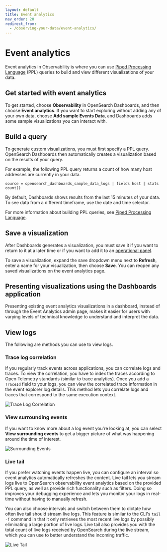 ```yaml
---
layout: default
title: Event analytics
nav_order: 20
redirect_from:
  - /observing-your-data/event-analytics/
---
```


# Event analytics

Event analytics in Observability is where you can use [Piped Processing Language]({{site.url}}{{site.baseurl}}/search-plugins/sql/ppl/index) (PPL) queries to build and view different visualizations of your data.

## Get started with event analytics

To get started, choose **Observability** in OpenSearch Dashboards, and then choose **Event analytics**. If you want to start exploring without adding any of your own data, choose **Add sample Events Data**, and Dashboards adds some sample visualizations you can interact with.

## Build a query

To generate custom visualizations, you must first specify a PPL query. OpenSearch Dashboards then automatically creates a visualization based on the results of your query.

For example, the following PPL query returns a count of how many host addresses are currently in your data.

```
source = opensearch_dashboards_sample_data_logs | fields host | stats count()
```

By default, Dashboards shows results from the last 15 minutes of your data. To see data from a different timeframe, use the date and time selector.

For more information about building PPL queries, see [Piped Processing Language]({{site.url}}{{site.baseurl}}/search-plugins/sql/ppl/index).

## Save a visualization

After Dashboards generates a visualization, you must save it if you want to return to it at a later time or if you want to add it to an [operational panel]({{site.url}}{{site.baseurl}}/observing-your-data/operational-panels).

To save a visualization, expand the save dropdown menu next to **Refresh**, enter a name for your visualization, then choose **Save**. You can reopen any saved visualizations on the event analytics page.

## Presenting visualizations using the Dashboards application

Presenting existing event analytics visualizations in a dashboard, instead of through the Event Analytics admin page, makes it easier for users with varying levels of technical knowledge to understand and interpret the data.



## View logs

The following are methods you can use to view logs.

### Trace log correlation

If you regularly track events across applications, you can correlate logs and traces. To view the correlation, you have to index the traces according to Open Telemetry standards (similar to trace analytics). Once you add a `TraceId` field to your logs, you can view the correlated trace information in the event explorer log details. This method lets you correlate logs and traces that correspond to the same execution context.

![Trace Log Correlation]({{site.url}}{{site.baseurl}}/images/trace_log_correlation.gif)

### View surrounding events

If you want to know more about a log event you're looking at, you can select **View surrounding events** to get a bigger picture of what was happening around the time of interest.

![Surrounding Events]({{site.url}}{{site.baseurl}}/images/surrounding_events.gif)

### Live tail

If you prefer watching events happen live, you can configure an interval so event analytics automatically refreshes the content. Live tail lets you stream logs live to OpenSearch observability event analytics based on the provided PPL query, as well as provide rich functionality such as filters. Doing so improves your debugging experience and lets you monitor your logs in real-time without having to manually refresh.

You can also choose intervals and switch between them to dictate how often live tail should stream live logs. This feature is similar to the CLI's `tail -f` command in that it only retrieves the most recent live logs by possibly eliminating a large portion of live logs. Live tail also provides you with the total count of live logs received by OpenSearch during the live stream, which you can use to better understand the incoming traffic.

![Live Tail]({{site.url}}{{site.baseurl}}/images/live_tail.gif)
